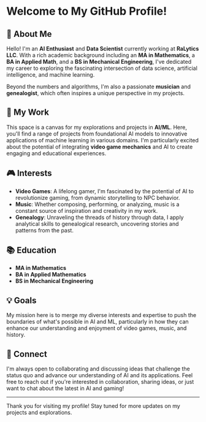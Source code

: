 # Welcome to My GitHub Profile!

## 👋 About Me

Hello! I'm an **AI Enthusiast** and **Data Scientist** currently working at **RaLytics LLC**. With a rich academic background including an **MA in Mathematics**, a **BA in Applied Math**, and a **BS in Mechanical Engineering**, I've dedicated my career to exploring the fascinating intersection of data science, artificial intelligence, and machine learning.

Beyond the numbers and algorithms, I'm also a passionate **musician** and **genealogist**, which often inspires a unique perspective in my projects.

## 🚀 My Work

This space is a canvas for my explorations and projects in **AI/ML**. Here, you'll find a range of projects from foundational AI models to innovative applications of machine learning in various domains. I'm particularly excited about the potential of integrating **video game mechanics** and AI to create engaging and educational experiences.

## 🎮 Interests

- **Video Games**: A lifelong gamer, I'm fascinated by the potential of AI to revolutionize gaming, from dynamic storytelling to NPC behavior.
- **Music**: Whether composing, performing, or analyzing, music is a constant source of inspiration and creativity in my work.
- **Genealogy**: Unraveling the threads of history through data, I apply analytical skills to genealogical research, uncovering stories and patterns from the past.

## 📚 Education

- **MA in Mathematics**
- **BA in Applied Mathematics**
- **BS in Mechanical Engineering**

## 💡 Goals

My mission here is to merge my diverse interests and expertise to push the boundaries of what's possible in AI and ML, particularly in how they can enhance our understanding and enjoyment of video games, music, and history.

## 🤝 Connect

I'm always open to collaborating and discussing ideas that challenge the status quo and advance our understanding of AI and its applications. Feel free to reach out if you're interested in collaboration, sharing ideas, or just want to chat about the latest in AI and gaming!

---

Thank you for visiting my profile! Stay tuned for more updates on my projects and explorations.
